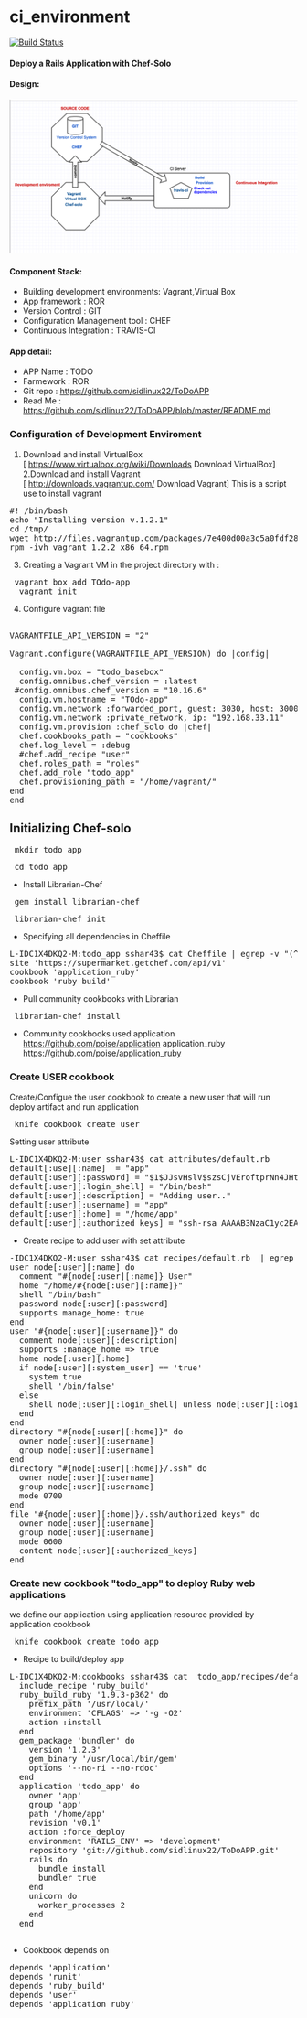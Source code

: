 ci_environment
==============
[![Build Status](https://travis-ci.org/sidlinux22/ci_environment.svg?branch=master)](https://travis-ci.org/sidlinux22/ci_environment)

#### Deploy a Rails Application with Chef-Solo

#### Design:
![alt tag](https://github.com/sidlinux22/ToDoAPP/blob/master/log/ci-arc.png)

#### Component Stack:

* Building development environments: Vagrant,Virtual Box
* App framework : ROR
* Version Control : GIT
* Configuration Management tool : CHEF
* Continuous Integration : TRAVIS-CI




#### App detail:
* APP Name : TODO
* Farmework : ROR
* Git repo : https://github.com/sidlinux22/ToDoAPP
* Read Me : https://github.com/sidlinux22/ToDoAPP/blob/master/README.md


### Configuration of Development Enviroment

1. Download and install VirtualBox <br>
[ https://www.virtualbox.org/wiki/Downloads Download VirtualBox]<br>
2.Download and install Vagrant<br>
[ http://downloads.vagrantup.com/ Download Vagrant]
This is a script use to install vagrant 
<pre>
#! /bin/bash
echo "Installing version v.1.2.1"
cd /tmp/
wget http://files.vagrantup.com/packages/7e400d00a3c5a0fdf2809c8b5001a035415a607b/vagrant_1.2.2_x86_64.rpm
rpm -ivh vagrant_1.2.2_x86_64.rpm
</pre>

3. Creating a Vagrant VM in the project directory with :
 <pre> vagrant box add TOdo-app
  vagrant init </pre>

4. Configure vagrant file 

<pre>

VAGRANTFILE_API_VERSION = "2"

Vagrant.configure(VAGRANTFILE_API_VERSION) do |config|

  config.vm.box = "todo_basebox"
  config.omnibus.chef_version = :latest
 #config.omnibus.chef_version = "10.16.6"
  config.vm.hostname = "TOdo-app"
  config.vm.network :forwarded_port, guest: 3030, host: 3000
  config.vm.network :private_network, ip: "192.168.33.11"
  config.vm.provision :chef_solo do |chef|
  chef.cookbooks_path = "cookbooks"
  chef.log_level = :debug
  #chef.add_recipe "user"
  chef.roles_path = "roles"
  chef.add_role "todo_app"
  chef.provisioning_path = "/home/vagrant/"
end
end
</pre>

## Initializing Chef-solo

<pre> mkdir todo_app </pre>
<pre> cd todo_app</pre>
* Install Librarian-Chef
<pre> gem install librarian-chef </pre>
<pre> librarian-chef init </pre>

* Specifying all  dependencies in Cheffile 
<pre>
L-IDC1X4DKQ2-M:todo_app sshar43$ cat Cheffile | egrep -v "(^#.*|^$)"
site 'https://supermarket.getchef.com/api/v1'
cookbook 'application_ruby'
cookbook 'ruby_build'
</pre>
* Pull  community cookbooks with Librarian
<pre> librarian-chef install </pre>

* Community cookbooks used
application  
https://github.com/poise/application
application_ruby
https://github.com/poise/application_ruby

### Create  USER cookbook 
Create/Configue the user cookbook to create a new user that will run deploy artifact and run application
<pre> knife cookbook create user </pre>
Setting user attribute 
<pre>
L-IDC1X4DKQ2-M:user sshar43$ cat attributes/default.rb
default[:use][:name]  = "app"
default[:user][:password] = "$1$JJsvHslV$szsCjVEroftprNn4JHtDi."
default[:user][:login_shell] = "/bin/bash"
default[:user][:description] = "Adding user.."
default[:user][:username] = "app"
default[:user][:home] = "/home/app"
default[:user][:authorized_keys] = "ssh-rsa AAAAB3NzaC1yc2EAAAADAQABAAABAQC5njJW9BvU+fXPa9wdglUgn/tm5FfCAX9l+oJXSq+ABRxm32yTnigIQYhFyFSPUdVLqYQhz3hOQN0g2X2tmFKuDpF6gNk39SVxl9IQlPwpLwbT/WefP/ISG2su72UYmvSeF9DcKNLaMAMYiJgftolu86wQ2lokXmI6IGmWatniTiokeHCjUHI0Bt46KXeHEh9NWeifwnmUtpXyxKV+Dv3lXNHbpLKLftGf42TraF6Zs0waaGuY+b0jNmQPL6qQFwtzrH5kuGUI5NHpHs/wuz5hrydnF2LIWD6ChXj63/PcrzBc22BE6XsrjCLWML91nTKaIODLaPSemcqQ5Vd8Kj4B sshar43@L-IDC21EDRVG-M.local"
</pre>

* Create recipe to add user with set attribute

<pre>
-IDC1X4DKQ2-M:user sshar43$ cat recipes/default.rb  | egrep -v "(^#.*|^$)"
user node[:user][:name] do
  comment "#{node[:user][:name]} User"
  home "/home/#{node[:user][:name]}"
  shell "/bin/bash"
  password node[:user][:password]
  supports manage_home: true
end
user "#{node[:user][:username]}" do
  comment node[:user][:description]
  supports :manage_home => true
  home node[:user][:home]
  if node[:user][:system_user] == 'true'
    system true
    shell '/bin/false'
  else
    shell node[:user][:login_shell] unless node[:user][:login_shell].empty?
  end
end
directory "#{node[:user][:home]}" do
  owner node[:user][:username]
  group node[:user][:username]
end
directory "#{node[:user][:home]}/.ssh" do
  owner node[:user][:username]
  group node[:user][:username]
  mode 0700
end
file "#{node[:user][:home]}/.ssh/authorized_keys" do
  owner node[:user][:username]
  group node[:user][:username]
  mode 0600
  content node[:user][:authorized_keys]
end
</pre>


### Create new cookbook  "todo_app" to deploy Ruby web applications

we define our application using application resource provided by application cookbook
<pre> knife cookbook create todo_app </pre>
* Recipe to build/deploy app

<pre>
L-IDC1X4DKQ2-M:cookbooks sshar43$ cat  todo_app/recipes/default.rb | egrep -v "(^#.*|^$)"
  include_recipe 'ruby_build'
  ruby_build_ruby '1.9.3-p362' do
    prefix_path '/usr/local/'
    environment 'CFLAGS' => '-g -O2'
    action :install
  end
  gem_package 'bundler' do
    version '1.2.3'
    gem_binary '/usr/local/bin/gem'
    options '--no-ri --no-rdoc'
  end
  application 'todo_app' do
    owner 'app'
    group 'app'
    path '/home/app'
    revision 'v0.1'
    action :force_deploy
    environment 'RAILS_ENV' => 'development'
    repository 'git://github.com/sidlinux22/ToDoAPP.git'
    rails do
      bundle install
      bundler true
    end
    unicorn do
      worker_processes 2
    end
  end
  </pre>
  

* Cookbook depends on

<pre>
depends 'application'
depends 'runit'
depends 'ruby_build'
depends 'user'
depends 'application_ruby'
</pre>


